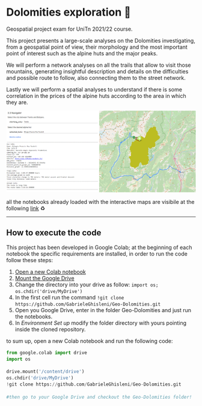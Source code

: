 # Dolomities exploration :mount_fuji:

Geospatial project exam for UniTn 2021/22 course.

This project presents a large-scale analyses on the Dolomities investigating, from a geospatial point of view, their morphology and the most important point of interest such as the alpine huts and the major peaks. 

We will perform a network analyses on all the trails that allow to visit those mountains, generating insightful description and details on the difficulties and possible route to follow, also connecting them to the street network. 

Lastly we will perform a spatial analyses to understand if there is some correlation in the prices of the alpine huts according to the area in which they are.

![Navigate the alpine huts in the Dolomities](images/navigate.jpg)

all the notebooks already loaded with the interactive maps are visibile at the following [link](https://gabrieleghisleni.github.io/Geo-Dolomities/) :recycle:

<hr/>

## How to execute the code

This project has been developed in Google Colab; at the beginning of each notebook the specific requirements are installed, in order to run the code follow these steps:

1. [Open a new Colab notebook](https://colab.research.google.com/?hl=it)
1. [Mount the Google Drive](https://stackoverflow.com/questions/48376580/google-colab-how-to-read-data-from-my-google-drive)
2. Change the directory into your drive as follow: `import os; os.chdir('drive/MyDrive')`
3. In the first cell run the command `!git clone https://github.com/GabrieleGhisleni/Geo-Dolomities.git`
4. Open you Google Drive, enter in the folder Geo-Dolomities and just run the notebooks.
5. In *Environment Set up* modify the folder directory with yours pointing inside the cloned repository.

to sum up, open a new Colab notebook and run the following code:

```py
from google.colab import drive
import os

drive.mount('/content/drive')
os.chdir('drive/MyDrive')
!git clone https://github.com/GabrieleGhisleni/Geo-Dolomities.git

#then go to your Google Drive and checkout the Geo-Dolomities folder!
```